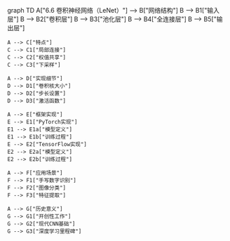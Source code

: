 graph TD
    A["6.6 卷积神经网络（LeNet）"] --> B["网络结构"]
    B --> B1["输入层"]
    B --> B2["卷积层"]
    B --> B3["池化层"]
    B --> B4["全连接层"]
    B --> B5["输出层"]
    
    A --> C["特点"]
    C --> C1["局部连接"]
    C --> C2["权值共享"]
    C --> C3["下采样"]
    
    A --> D["实现细节"]
    D --> D1["卷积核大小"]
    D --> D2["步长设置"]
    D --> D3["激活函数"]
    
    A --> E["框架实现"]
    E --> E1["PyTorch实现"]
    E1 --> E1a["模型定义"]
    E1 --> E1b["训练过程"]
    E --> E2["TensorFlow实现"]
    E2 --> E2a["模型定义"]
    E2 --> E2b["训练过程"]
    
    A --> F["应用场景"]
    F --> F1["手写数字识别"]
    F --> F2["图像分类"]
    F --> F3["特征提取"]
    
    A --> G["历史意义"]
    G --> G1["开创性工作"]
    G --> G2["现代CNN基础"]
    G --> G3["深度学习里程碑"] 